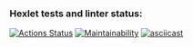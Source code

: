 ### Hexlet tests and linter status:
[![Actions Status](https://github.com/OliverKant/frontend-project-lvl2/workflows/hexlet-check/badge.svg)](https://github.com/OliverKant/frontend-project-lvl2/actions)
[![Maintainability](https://api.codeclimate.com/v1/badges/684deb691facf892e364/maintainability)](https://codeclimate.com/github/OliverKant/frontend-project-lvl2/maintainability)
[![asciicast](https://asciinema.org/a/gz0IuxcmrbvNkAVGYWufowPd7.svg)](https://asciinema.org/a/gz0IuxcmrbvNkAVGYWufowPd7)